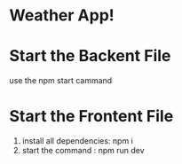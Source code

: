 # Weather App!




# Start the Backent File

use the npm start cammand

# Start the Frontent File
1. install all dependencies: npm i 
2. start the command : npm run dev 